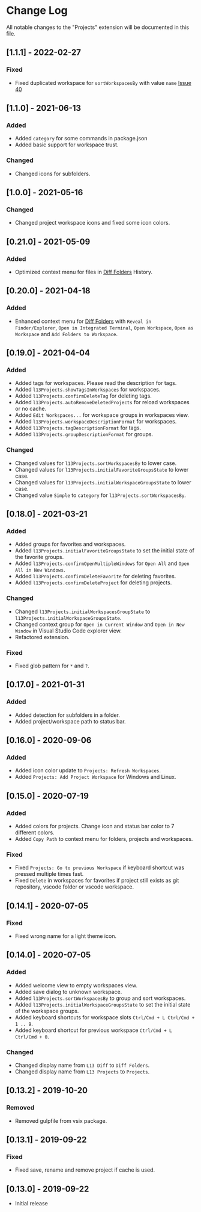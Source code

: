 # Change Log
All notable changes to the "Projects" extension will be documented in this file.

## [1.1.1] - 2022-02-27

### Fixed

- Fixed duplicated workspace for `sortWorkspacesBy` with value `name` [Issue 40](https://github.com/L13/vscode-projects/issues/40)

## [1.1.0] - 2021-06-13

### Added

- Added `category` for some commands in package.json
- Added basic support for workspace trust.

### Changed

- Changed icons for subfolders.

## [1.0.0] - 2021-05-16

### Changed

- Changed project workspace icons and fixed some icon colors.

## [0.21.0] - 2021-05-09

### Added

- Optimized context menu for files in [Diff Folders](https://marketplace.visualstudio.com/items?itemName=L13RARY.l13-diff) History.

## [0.20.0] - 2021-04-18

### Added

- Enhanced context menu for [Diff Folders](https://marketplace.visualstudio.com/items?itemName=L13RARY.l13-diff) with `Reveal in Finder/Explorer`, `Open in Integrated Terminal`, `Open Workspace`, `Open as Workspace` and `Add Folders to Workspace`.

## [0.19.0] - 2021-04-04

### Added

- Added tags for workspaces. Please read the description for tags.
- Added `l13Projects.showTagsInWorkspaces` for workspaces.
- Added `l13Projects.confirmDeleteTag` for deleting tags.
- Added `l13Projects.autoRemoveDeletedProjects` for reload workspaces or no cache.
- Added `Edit Workspaces...` for workspace groups in workspaces view.
- Added `l13Projects.workspaceDescriptionFormat` for workspaces.
- Added `l13Projects.tagDescriptionFormat` for tags.
- Added `l13Projects.groupDescriptionFormat` for groups.

### Changed

- Changed values for `l13Projects.sortWorkspacesBy` to lower case.
- Changed values for `l13Projects.initialFavoriteGroupsState` to lower case.
- Changed values for `l13Projects.initialWorkspaceGroupsState` to lower case.
- Changed value `Simple` to `category` for `l13Projects.sortWorkspacesBy`.

## [0.18.0] - 2021-03-21

### Added
- Added groups for favorites and workspaces.
- Added `l13Projects.initialFavoriteGroupsState` to set the initial state of the favorite groups.
- Added `l13Projects.confirmOpenMultipleWindows` for `Open All` and `Open All in New Windows`.
- Added `l13Projects.confirmDeleteFavorite` for deleting favorites.
- Added `l13Projects.confirmDeleteProject` for deleting projects.

### Changed
- Changed `l13Projects.initialWorkspacesGroupState` to `l13Projects.initialWorkspaceGroupsState`.
- Changed context group for `Open in Current Window` and `Open in New Window` in Visual Studio Code explorer view.
- Refactored extension.

### Fixed
- Fixed glob pattern for `*` and `?`.

## [0.17.0] - 2021-01-31

### Added
- Added detection for subfolders in a folder.
- Added project/workspace path to status bar.

## [0.16.0] - 2020-09-06

### Added
- Added icon color update to `Projects: Refresh Workspaces`.
- Added `Projects: Add Project Workspace` for Windows and Linux.

## [0.15.0] - 2020-07-19

### Added
- Added colors for projects. Change icon and status bar color to 7 different colors.
- Added `Copy Path` to context menu for folders, projects and workspaces.

### Fixed
- Fixed `Projects: Go to previous Workspace` if keyboard shortcut was pressed multiple times fast.
- Fixed `Delete` in workspaces for favorites if project still exists as git repository, vscode folder or vscode workspace.

## [0.14.1] - 2020-07-05

### Fixed
- Fixed wrong name for a light theme icon.

## [0.14.0] - 2020-07-05

### Added
- Added welcome view to empty workspaces view.
- Added save dialog to unknown workspace.
- Added `l13Projects.sortWorkspacesBy` to group and sort workspaces.
- Added `l13Projects.initialWorkspaceGroupsState` to set the initial state of the workspace groups.
- Added keyboard shortcuts for workspace slots `Ctrl/Cmd + L Ctrl/Cmd + 1 .. 9`.
- Added keyboard shortcut for previous workspace `Ctrl/Cmd + L Ctrl/Cmd + 0`.

### Changed
- Changed display name from `L13 Diff` to `Diff Folders`.
- Changed display name from `L13 Projects` to `Projects`.

## [0.13.2] - 2019-10-20

### Removed
- Removed gulpfile from vsix package.

## [0.13.1] - 2019-09-22

### Fixed
- Fixed save, rename and remove project if cache is used.

## [0.13.0] - 2019-09-22
- Initial release